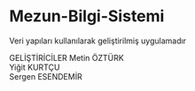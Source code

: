 # Mezun-Bilgi-Sistemi
Veri yapıları kullanılarak geliştirilmiş uygulamadır

GELİŞTİRİCİLER
Metin ÖZTÜRK    
Yiğit KURTÇU    
Sergen ESENDEMİR
